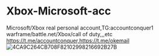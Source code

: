 # Xbox-Microsoft-acc
Microsoft/Xbox real personal account,TG:accountconquer1
warframe/battle.net/Xbox/call of duty,,,etc
https://t.me/accountconquer,https://t.me/okemail
![4CA9C264CB708F82102998216692B27B](https://github.com/user-attachments/assets/49daf318-2927-42da-8785-fdb12526946c)
